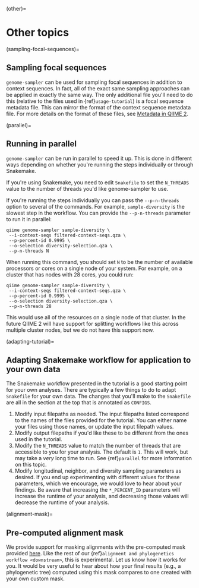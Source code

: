 (other)=
# Other topics

(sampling-focal-sequences)=
## Sampling focal sequences

`genome-sampler` can be used for sampling focal sequences in addition to
context sequences. In fact, all of the exact same sampling approaches can
be applied in exactly the same way. The only additional file you'll need to do
this (relative to the files used in {ref}`usage-tutorial`) is a focal sequence
metadata file. This can mirror the format of the context sequence metadata
file. For more details on the format of these files, see
[Metadata in QIIME 2](https://docs.qiime2.org/2020.6/tutorials/metadata/).

(parallel)=
## Running in parallel

`genome-sampler` can be run in parallel to speed it up. This is done in
different ways depending on whether you're running the steps individually or
through Snakemake.

If you're using Snakemake, you need to edit `Snakefile` to set the `N_THREADS`
value to the number of threads you'd like genome-sampler to use.

If you're running the steps individually you can pass the `--p-n-threads`
option to several of the commands. For example, `sample-diversity` is the
slowest step in the workflow. You can provide the `--p-n-threads` parameter to
run it in parallel:

```
qiime genome-sampler sample-diversity \
 --i-context-seqs filtered-context-seqs.qza \
 --p-percent-id 0.9995 \
 --o-selection diversity-selection.qza \
 --p-n-threads N
```

When running this command, you should set `N` to be the number of available
processors or cores on a single node of your system. For example, on a
cluster that has nodes with 28 cores, you could run:

```
qiime genome-sampler sample-diversity \
 --i-context-seqs filtered-context-seqs.qza \
 --p-percent-id 0.9995 \
 --o-selection diversity-selection.qza \
 --p-n-threads 28
```

This would use all of the resources on a single node of that cluster. In the
future QIIME 2 will have support for splitting workflows like this across
multiple cluster nodes, but we do not have this support now.

(adapting-tutorial)=
## Adapting Snakemake workflow for application to your own data
The Snakemake workflow presented in the tutorial is a good starting point for
your own analyses. There are typically a few things to do to adapt
`Snakefile` for your own data. The changes that you'll make to the `Snakefile`
are all in the section at the top that is annotated as ``CONFIGS``.

1. Modify input filepaths as needed. The input filepaths listed correspond to
the names of the files provided for the tutorial. You can either name your
files using those names, or update the input filepath values.
2. Modify output filepaths if you'd like these to be different from the ones
used in the tutorial.
3. Modify the `N_THREADS` value to match the number of threads that are
accessible to you for your analysis. The default is `1`. This will work, but
may take a _very_ long time to run. See {ref}`parallel` for more information
on this topic.
4. Modify longitudinal, neighbor, and diversity sampling parameters as
desired. If you end up experimenting with different values for these
parameters, which we encourage, we would love to hear about your findings. Be
aware that increasing the `*_PERCENT_ID` parameters will increase the runtime
of your analysis, and decreasing those values will decrease the runtime of your
analysis.

(alignment-mask)=
## Pre-computed alignment mask

We provide support for masking alignments with the pre-computed mask
provided [here](https://github.com/W-L/ProblematicSites_SARS-CoV2). Like the
rest of our {ref}`alignment and phylogenetics workflow <downstream>`,
this is experimental. Let us know how it works for you. It would be very useful
to hear about how your final results (e.g., a phylogenetic tree) computed
using this mask compares to one created with your own custom mask.
